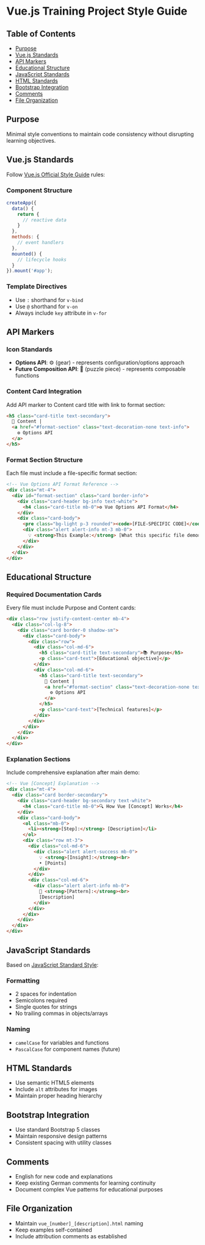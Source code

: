 # Vue.js Training Project Style Guide

## Table of Contents
- [Purpose](#purpose)
- [Vue.js Standards](#vuejs-standards)
- [API Markers](#api-markers)
- [Educational Structure](#educational-structure)
- [JavaScript Standards](#javascript-standards)
- [HTML Standards](#html-standards)
- [Bootstrap Integration](#bootstrap-integration)
- [Comments](#comments)
- [File Organization](#file-organization)

## Purpose
Minimal style conventions to maintain code consistency without disrupting learning objectives.

## Vue.js Standards
Follow [Vue.js Official Style Guide](https://vuejs.org/style-guide/) rules:

### Component Structure
```javascript
createApp({
  data() {
    return {
      // reactive data
    }
  },
  methods: {
    // event handlers
  },
  mounted() {
    // lifecycle hooks
  }
}).mount('#app');
```

### Template Directives
- Use `:` shorthand for `v-bind`
- Use `@` shorthand for `v-on`
- Always include `key` attribute in `v-for`

## API Markers

### Icon Standards
- **Options API**: ⚙️ (gear) - represents configuration/options approach
- **Future Composition API**: 🧩 (puzzle piece) - represents composable functions

### Content Card Integration
Add API marker to Content card title with link to format section:

```html
<h5 class="card-title text-secondary">
  🔧 Content | 
  <a href="#format-section" class="text-decoration-none text-info">
    ⚙️ Options API
  </a>
</h5>
```

### Format Section Structure
Each file must include a file-specific format section:

```html
<!-- Vue Options API Format Reference -->
<div class="mt-4">
  <div id="format-section" class="card border-info">
    <div class="card-header bg-info text-white">
      <h4 class="card-title mb-0">⚙️ Vue Options API Format</h4>
    </div>
    <div class="card-body">
      <pre class="bg-light p-3 rounded"><code>[FILE-SPECIFIC CODE]</code></pre>
      <div class="alert alert-info mt-3 mb-0">
        💡 <strong>This Example:</strong> [What this specific file demonstrates]
      </div>
    </div>
  </div>
</div>
```

## Educational Structure

### Required Documentation Cards
Every file must include Purpose and Content cards:

```html
<div class="row justify-content-center mb-4">
  <div class="col-lg-8">
    <div class="card border-0 shadow-sm">
      <div class="card-body">
        <div class="row">
          <div class="col-md-6">
            <h5 class="card-title text-secondary">📚 Purpose</h5>
            <p class="card-text">[Educational objective]</p>
          </div>
          <div class="col-md-6">
            <h5 class="card-title text-secondary">
              🔧 Content | 
              <a href="#format-section" class="text-decoration-none text-info">
                ⚙️ Options API
              </a>
            </h5>
            <p class="card-text">[Technical features]</p>
          </div>
        </div>
      </div>
    </div>
  </div>
</div>
```

### Explanation Sections
Include comprehensive explanation after main demo:

```html
<!-- Vue [Concept] Explanation -->
<div class="mt-4">
  <div class="card border-secondary">
    <div class="card-header bg-secondary text-white">
      <h4 class="card-title mb-0">🔍 How Vue [Concept] Works</h4>
    </div>
    <div class="card-body">
      <ol class="mb-0">
        <li><strong>[Step]:</strong> [Description]</li>
      </ol>
      <div class="row mt-3">
        <div class="col-md-6">
          <div class="alert alert-success mb-0">
            💡 <strong>[Insight]:</strong><br>
            • [Points]
          </div>
        </div>
        <div class="col-md-6">
          <div class="alert alert-info mb-0">
            🎯 <strong>[Pattern]:</strong><br>
            [Description]
          </div>
        </div>
      </div>
    </div>
  </div>
</div>
```

## JavaScript Standards
Based on [JavaScript Standard Style](https://standardjs.com/):

### Formatting
- 2 spaces for indentation
- Semicolons required
- Single quotes for strings
- No trailing commas in objects/arrays

### Naming
- `camelCase` for variables and functions
- `PascalCase` for component names (future)

## HTML Standards
- Use semantic HTML5 elements
- Include `alt` attributes for images
- Maintain proper heading hierarchy

## Bootstrap Integration
- Use standard Bootstrap 5 classes
- Maintain responsive design patterns
- Consistent spacing with utility classes

## Comments
- English for new code and explanations
- Keep existing German comments for learning continuity
- Document complex Vue patterns for educational purposes

## File Organization
- Maintain `vue_[number]_[description].html` naming
- Keep examples self-contained
- Include attribution comments as established